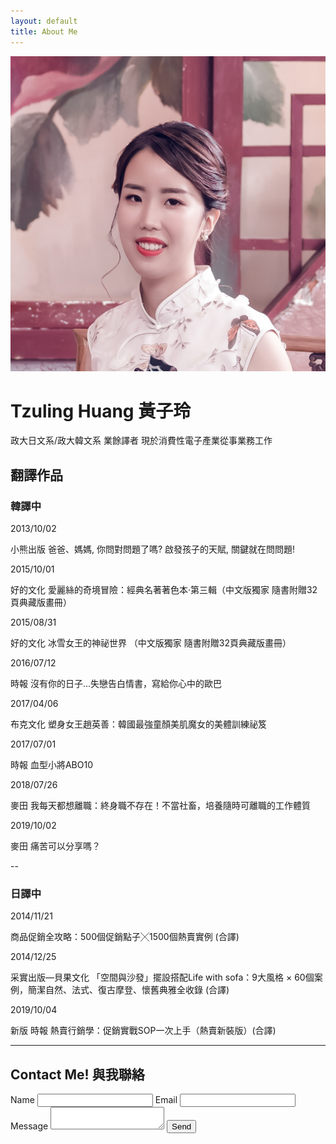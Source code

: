 ```yaml
---
layout: default
title: About Me
---
```


<img class="about" src="/assets/img/photo.png" />

# Tzuling Huang 黃子玲

政大日文系/政大韓文系 業餘譯者
現於消費性電子產業從事業務工作

## 翻譯作品
### 韓譯中

2013/10/02 

小熊出版 爸爸、媽媽, 你問對問題了嗎? 啟發孩子的天賦, 關鍵就在問問題!

2015/10/01 

好的文化 愛麗絲的奇境冒險：經典名著著色本‧第三輯（中文版獨家 隨書附贈32頁典藏版畫冊）

2015/08/31 

好的文化 冰雪女王的神祕世界 （中文版獨家 隨書附贈32頁典藏版畫冊）

2016/07/12 

時報 沒有你的日子…失戀告白情書，寫給你心中的歐巴

2017/04/06 

布克文化 塑身女王趙英善：韓國最強童顏美肌魔女的美體訓練祕笈

2017/07/01 

時報 血型小將ABO10

2018/07/26 

麥田 我每天都想離職：終身職不存在！不當社畜，培養隨時可離職的工作體質

2019/10/02 

麥田 痛苦可以分享嗎？

--

### 日譯中

2014/11/21 

商品促銷全攻略：500個促銷點子╳1500個熱賣實例 (合譯)

2014/12/25 

采實出版—貝果文化 「空間與沙發」擺設搭配Life with sofa：9大風格 × 60個案例，簡潔自然、法式、復古摩登、懷舊典雅全收錄 (合譯)

2019/10/04 

新版 時報 熱賣行銷學：促銷實戰SOP一次上手（熱賣新裝版）(合譯)

----

## Contact Me! 與我聯絡

<form action="https://getform.io/f/5b19ab07-e111-435d-a240-d36d639254dc" method="POST" class="contact">
  <label>Name</label>
  <input type="text" name="name">
  <label>Email</label>
  <input type="email" name="email">
  <label>Message</label>
  <textarea></textarea>
  <button type="submit">Send</button>
</form>
